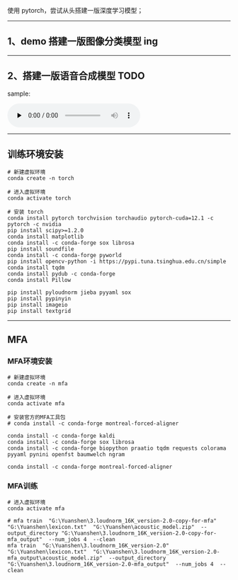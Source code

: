 使用 pytorch，尝试从头搭建一版深度学习模型；

---

## 1、demo 搭建一版图像分类模型 ing

---

## 2、搭建一版语音合成模型 TODO

sample:

<audio id="audio" controls="" preload="none">
      <source id="wav" src="wavs_sample.Babala-0000_hxj4a3e2aw2oundfm7ddctfs8nqzake_000077.wav">
</audio>

---

## 训练环境安装

```shell
# 新建虚拟环境
conda create -n torch
```

```shell
# 进入虚拟环境
conda activate torch
```

```shell
# 安装 torch
conda install pytorch torchvision torchaudio pytorch-cuda=12.1 -c pytorch -c nvidia
pip install scipy>=1.2.0
conda install matplotlib
conda install -c conda-forge sox librosa
pip install soundfile
conda install -c conda-forge pyworld
pip install opencv-python -i https://pypi.tuna.tsinghua.edu.cn/simple
conda install tqdm
conda install pydub -c conda-forge
conda install Pillow

pip install pyloudnorm jieba pyyaml sox
pip install pypinyin
pip install imageio
pip install textgrid
```

---

## MFA

### MFA环境安装

```shell
# 新建虚拟环境
conda create -n mfa
```

```shell
# 进入虚拟环境
conda activate mfa
```

```shell
# 安装官方的MFA工具包
# conda install -c conda-forge montreal-forced-aligner

conda install -c conda-forge kaldi 
conda install -c conda-forge sox librosa
conda install -c conda-forge biopython praatio tqdm requests colorama pyyaml pynini openfst baumwelch ngram

conda install -c conda-forge montreal-forced-aligner
```

### MFA训练
```shell
# 进入虚拟环境
conda activate mfa
```

```shell
# mfa train  "G:\Yuanshen\3.loudnorm_16K_version-2.0-copy-for-mfa"  "G:\Yuanshen\lexicon.txt"  "G:\Yuanshen\acoustic_model.zip"  --output_directory "G:\Yuanshen\3.loudnorm_16K_version-2.0-copy-for-mfa_output"  --num_jobs 4  --clean
mfa train  "G:\Yuanshen\3.loudnorm_16K_version-2.0"  "G:\Yuanshen\lexicon.txt"  "G:\Yuanshen\3.loudnorm_16K_version-2.0-mfa_output\acoustic_model.zip"  --output_directory "G:\Yuanshen\3.loudnorm_16K_version-2.0-mfa_output"  --num_jobs 4  --clean
```